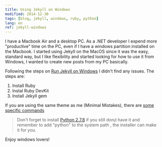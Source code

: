 ```yaml
---
title: Using Jekyll on Windows
modified: 2014-12-30
tags: [blog, jekyll, windows, ruby, python]
lang: en
ref: jekyll-windows
---
```


I have a Macbook Air and a desktop PC. As a .NET developer I expend more "productive" time on the PC, even if I have a windows partition installed on the Macbook. I started using Jekyll on the MacOS since it was the easy, standard way, but I like flexibility and started looking for how to use it from Windows, I wanted to create new posts from my PC basically.

Following the steps on 
[Run Jekyll on Windows](http://jekyll-windows.juthilo.com/) I didn't find any issues. 
The steps are:

1. Install Ruby
2. Instal Ruby DevKit
3. Install Jekyll gem

If you are using the same theme as me (Minimal Mistakes), there are [some specific commands](https://mademistakes.com/articles/minimal-mistakes-jekyll-theme/#installation)

>Don't forget to install [Python 2.7.8](https://www.python.org/downloads/release/python-278/) if you still don¡t have it and remember to add "python" to the system path , the installer can make it for you.

Enjoy windows lovers!